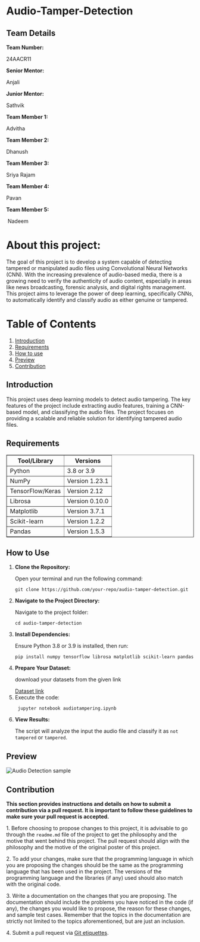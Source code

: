 # Audio-Tamper-Detection
<h2>Team Details</h2>
<b>Team Number: </b><p>24AACR11</p>
<b>Senior Mentor:</b><p> Anjali </p>
<b>Junior Mentor:</b><p> Sathvik</p>
<b>Team Member 1:</b><p> Advitha</p>
<b>Team Member 2:</b><p> Dhanush</p>
<b>Team Member 3:</b><p> Sriya Rajam</p>
<b>Team Member 4:</b><p> Pavan</p>
<b>Team Member 5:</b><p> Nadeem</p>

<h1>About this project:</h1>
<p>The goal of this project is to develop a system capable of detecting tampered or manipulated audio files using Convolutional Neural Networks (CNN). With the increasing prevalence of audio-based media, there is a growing need to verify the authenticity of audio content, especially in areas like news broadcasting, forensic analysis, and digital rights management. This project aims to leverage the power of deep learning, specifically CNNs, to automatically identify and classify audio as either genuine or tampered.</p>

<h1>Table of Contents</h1>
    <ol>
        <li><a href="#introduction">Introduction</a></li>
        <li><a href="#requirements">Requirements</a></li>
        <li><a href="#howuse">How to use</a></li>
        <li><a href="#preview">Preview</a></li>
        <li><a href="#contribution">Contribution</a></li>
    </ol>
<h2 id="introduction">Introduction</h2>
    <p>
        This project uses deep learning models to detect audio tampering. The key features of the project 
        include extracting audio features, training a CNN-based model, and classifying the audio files. 
        The project focuses on providing a scalable and reliable solution for identifying tampered audio files.
    </p>
<h2 id="requirements">Requirements</h2>
    <table border="1" cellspacing="0" cellpadding="5">
        <thead>
            <tr>
                <th>Tool/Library</th>
                <th>Versions</th>
            </tr>
        </thead>
        <tbody>
            <tr>
                <td>Python</td>
                <td>3.8 or 3.9</td>
            </tr>
            <tr>
                <td>NumPy</td>
                <td>Version 1.23.1</td>
            </tr>
            <tr>
                <td>TensorFlow/Keras</td>
                <td>Version 2.12</td>
            </tr>
            <tr>
                <td>Librosa</td>
                <td>Version 0.10.0</td>
            </tr>
            <tr>
                <td>Matplotlib</td>
                <td>Version 3.7.1</td>
            </tr>
            <tr>
                <td>Scikit-learn</td>
                <td>Version 1.2.2</td>
            </tr>
            <tr>
                <td>Pandas</td>
                <td>Version 1.5.3</td>
            </tr>
        </tbody>
    </table>
<h2 id="howuse">How to Use</h2>
<ol>
    <li><strong>Clone the Repository:</strong>
        <p>Open your terminal and run the following command:</p>
        <pre><code>git clone https://github.com/your-repo/audio-tamper-detection.git</code></pre>
    </li>
    <li><strong>Navigate to the Project Directory:</strong>
        <p>Navigate to the project folder:</p>
        <pre><code>cd audio-tamper-detection</code></pre>
    </li>
    <li><strong>Install Dependencies:</strong>
        <p>Ensure Python 3.8 or 3.9 is installed, then run:</p>
        <pre><code>pip install numpy tensorflow librosa matplotlib scikit-learn pandas
</code></pre>
    </li>
    <li><strong>Prepare Your Dataset:</strong>
        <p>download your datasets from the given link</p>
        <a href="https://owncloud.fraunhofer.de/index.php/s/JZgXh0JEAF0elxa/download" target="_blank">Dataset link</a>
    </li>
    <li>Execute the code:</strong>
    <pre><code> jupyter notebook audiotampering.ipynb</code></pre>
    </li>
    <li><strong>View Results:</strong>
        <p>The script will analyze the input the audio file and classify it as <code>not tampered</code> or <code>tampered</code>.</p>
    </li>
</ol>

<h2 id="preview">Preview</h2>
    <p>
        <img src="https://i.imgur.com/XjANgyK.jpeg" alt="Audio Detection sample" />
    </p>
<h2 id="contribution">Contribution</h2>
<p><strong>This section provides instructions and details on how to submit a contribution via a pull request. It is important to follow these guidelines to make sure your pull request is accepted.</strong></p>
<p>1. Before choosing to propose changes to this project, it is advisable to go through the <code>readme.md</code> file of the project to get the philosophy and the motive that went behind this project. The pull request should align with the philosophy and the motive of the original poster of this project.</p>
<p>2. To add your changes, make sure that the programming language in which you are proposing the changes should be the same as the programming language that has been used in the project. The versions of the programming language and the libraries (if any) used should also match with the original code.</p>
<p>3. Write a documentation on the changes that you are proposing. The documentation should include the problems you have noticed in the code (if any), the changes you would like to propose, the reason for these changes, and sample test cases. Remember that the topics in the documentation are strictly not limited to the topics aforementioned, but are just an inclusion.</p>
<p>4. Submit a pull request via <a href="https://gist.github.com/mikepea/863f63d6e37281e329f8" target="_blank">Git etiquettes</a>.</p>

